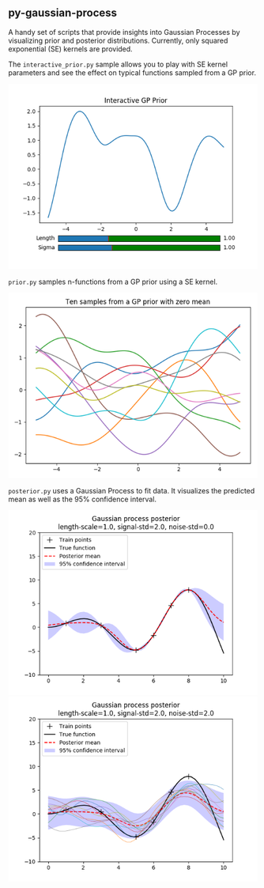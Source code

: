 ## py-gaussian-process

A handy set of scripts that provide insights into Gaussian Processes by visualizing prior and posterior distributions. Currently, only squared exponential (SE) kernels are provided.

The `interactive_prior.py` sample allows you to play with SE kernel parameters and see the effect on typical functions sampled from a GP prior.

![](etc/iprior_1.png) 

`prior.py` samples n-functions from a GP prior using a SE kernel.

![](etc/iprior_3.png) 

`posterior.py` uses a Gaussian Process to fit data. It visualizes the predicted mean as well as the 95% confidence interval.

![](etc/posterior_1.png) 
![](etc/posterior_2.png)

